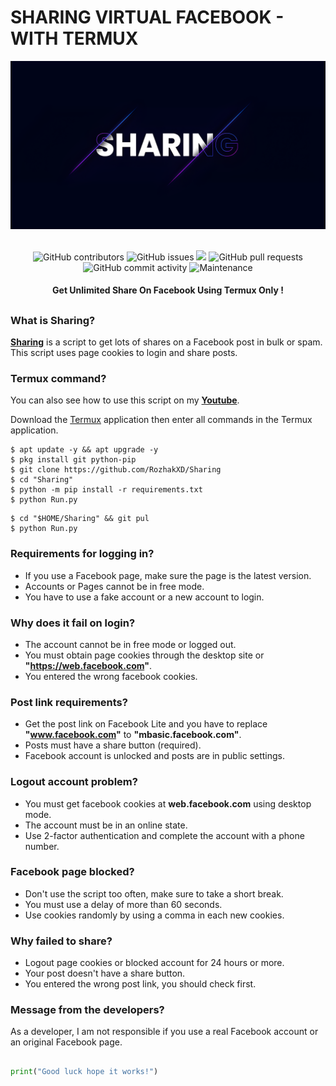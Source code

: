 # SHARING VIRTUAL FACEBOOK - WITH TERMUX
<div align="center">
  <img src="Data/Sharing.png">
  <br>
  <br>
  <p>
    <img alt="GitHub contributors" src="https://img.shields.io/github/contributors/rozhakxd/Sharing">
    <img alt="GitHub issues" src="https://img.shields.io/github/issues/rozhakxd/Sharing">
    <img src="https://img.shields.io/badge/PRs-welcome-brightgreen.svg?style=shields">
    <img alt="GitHub pull requests" src="https://img.shields.io/github/issues-pr/rozhakxd/Sharing">
    <img alt="GitHub commit activity" src="https://img.shields.io/github/commit-activity/m/rozhakxd/Sharing">
    <img alt="Maintenance" src="https://img.shields.io/maintenance/no/2023">
  </p>
  <h4> Get Unlimited Share On Facebook Using Termux Only ! </h4>
</div>

##

### What is Sharing?
[**Sharing**](https://github.com/RozhakXD/Sharing) is a script to get lots of shares on a Facebook post in bulk or spam. This script uses page cookies to login and share posts.

### Termux command?
You can also see how to use this script on my [**Youtube**](https://youtube.com/rozhakid).

Download the [Termux](https://f-droid.org/repo/com.termux_118.apk) application then enter all commands in the Termux application.
```
$ apt update -y && apt upgrade -y
$ pkg install git python-pip
$ git clone https://github.com/RozhakXD/Sharing
$ cd "Sharing"
$ python -m pip install -r requirements.txt
$ python Run.py
```

```
$ cd "$HOME/Sharing" && git pul
$ python Run.py
```

### Requirements for logging in?

- If you use a Facebook page, make sure the page is the latest version.
- Accounts or Pages cannot be in free mode.
- You have to use a fake account or a new account to login.

### Why does it fail on login?

- The account cannot be in free mode or logged out.
- You must obtain page cookies through the desktop site or **"https://web.facebook.com"**.
- You entered the wrong facebook cookies.

### Post link requirements?

- Get the post link on Facebook Lite and you have to replace **"www.facebook.com"** to **"mbasic.facebook.com"**.
- Posts must have a share button (required).
- Facebook account is unlocked and posts are in public settings.

### Logout account problem?

- You must get facebook cookies at **web.facebook.com** using desktop mode.
- The account must be in an online state.
- Use 2-factor authentication and complete the account with a phone number.

### Facebook page blocked?

- Don't use the script too often, make sure to take a short break.
- You must use a delay of more than 60 seconds.
- Use cookies randomly by using a comma in each new cookies.

### Why failed to share?

- Logout page cookies or blocked account for 24 hours or more.
- Your post doesn't have a share button.
- You entered the wrong post link, you should check first.

### Message from the developers?
As a developer, I am not responsible if you use a real Facebook account or an original Facebook page. 

##
```python
print("Good luck hope it works!")
```
##
